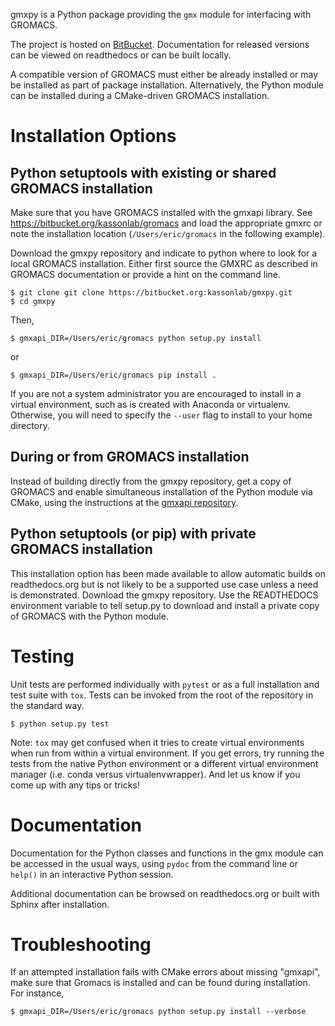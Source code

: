gmxpy is
a Python package providing the `gmx` module for interfacing with GROMACS.

The project is hosted on [BitBucket](https://bitbucket.org/kassonlab/gmxpy).
Documentation for released versions can be viewed on readthedocs or can be built locally.

A compatible version of GROMACS must either be already installed or may be installed
as part of package installation.
Alternatively, the Python module can be installed during a CMake-driven GROMACS installation.

# Installation Options

## Python setuptools with existing or shared GROMACS installation

Make sure that you have GROMACS installed with the gmxapi library.
See https://bitbucket.org/kassonlab/gromacs
and load the appropriate gmxrc or note the installation location
(`/Users/eric/gromacs` in the following example).

Download the gmxpy repository and indicate to python where to look for a local GROMACS installation.
Either first source the GMXRC as described in GROMACS documentation or provide a hint on the command line.

    $ git clone git clone https://bitbucket.org:kassonlab/gmxpy.git
    $ cd gmxpy

Then,

    $ gmxapi_DIR=/Users/eric/gromacs python setup.py install

or

    $ gmxapi_DIR=/Users/eric/gromacs pip install .

If you are not a system administrator you are encouraged to install in a virtual environment,
such as is created with Anaconda or virtualenv.
Otherwise, you will need to specify the `--user` flag to install to your home directory.

## During or from GROMACS installation

Instead of building directly from the gmxpy repository,
get a copy of GROMACS and enable simultaneous installation of the Python module
via CMake, using the instructions at the
[gmxapi repository](https://bitbucket.org/kassonlab/gromacs).

## Python setuptools (or pip) with private GROMACS installation

This installation option has been made available to allow automatic builds on readthedocs.org
but is not likely to be a supported use case unless a need is demonstrated. Download the gmxpy repository.
Use the READTHEDOCS environment variable to tell setup.py to download and install a private copy of
GROMACS with the Python module.

# Testing

Unit tests are performed individually with `pytest` or as a full installation and test
suite with `tox`. Tests can be invoked from the root of the repository in the standard way.

    $ python setup.py test

Note: `tox` may get confused when it tries to create virtual environments when run from within
a virtual environment. If you get errors, try running the tests from the native Python environment
or a different virtual environment manager (i.e. conda versus virtualenvwrapper). And let us know
if you come up with any tips or tricks!

# Documentation

Documentation for the Python classes and functions in the gmx module can be accessed in the usual ways, using `pydoc`
from the command line or `help()` in an interactive Python session.

Additional documentation can be browsed on readthedocs.org or built with Sphinx after installation.

# Troubleshooting

If an attempted installation fails with CMake errors about missing "gmxapi", make
sure that Gromacs is installed and can be found during installation. For instance,

    $ gmxapi_DIR=/Users/eric/gromacs python setup.py install --verbose